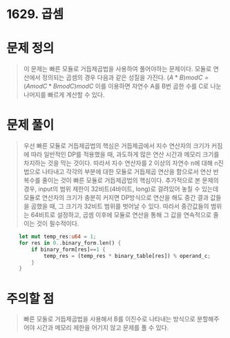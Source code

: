 # 1629. 곱셈

# 문제 정의
> 이 문제는 빠른 모듈로 거듭제곱법을 사용하여 풀어야하는 문제이다.
> 모듈로 연산에서 정의되는 곱셈의 경우 다음과 같은 성질을 가진다.
> $(A*B) mod C = (A mod C * B mod C) mod C$
> 이를 이용하면 자연수 A를 B번 곱한 수를 C로 나눈 나머지를 빠르게 계산할 수 있다.

# 문제 풀이
> 우선 빠른 모듈로 거듭제곱법의 핵심은 거듭제곱에서 지수 연산자의 크기가 커짐에 따라 일반적인 DP를 적용했을 때, 과도하게 많은 연산 시간과 메모리 크기를 차지하는 것을 막는 것이다. 
> 따라서 지수 연산자를 2 이상의 자연수 n에 대해 n진법으로 나타내고 각각의 부분에 대한 모듈로 거듭제곱 연산을 함으로서 연산 반복수를 줄이는 것이 빠른 모듈로 거듭제곱법의 핵심이다.
> 추가적으로 본 문제의 경우, input의 범위 제한이 32비트(4바이트, long)로 걸려있어 놓칠 수 있는데 모듈로 연산자의 크기가 충분히 커지면 DP방식으로 연산을 해도 중간 결과 값들을 곱했을 때, 그 크기가 32비트 범위를 벗어날 수 있다.
> 따라서 중간값들의 범위는 64비트로 설정하고, 곱셈 이후에 모듈로 연산을 통해 그 값을 연속적으로 줄이는 것이 필수적이다. 
``` rust
    let mut temp_res:u64 = 1;
    for res in 0..binary_form.len() {
        if binary_form[res]==1 {
            temp_res = (temp_res * binary_table[res]) % operand_c;
        }
    }
```

# 주의할 점
> 빠른 모둘로 거듭제곱법을 사용해서 B를 이진수로 나타내는 방식으로 분할해주어야 시간과 메모리 제한을 어기지 않고 문제를 풀 수 있다.